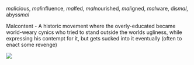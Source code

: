 *mal*icious, *mal*influence, *mal*fed, *mal*nourished, *mal*igned, *mal*ware, dis*mal*, abyss*mal*

Malcontent
    - A historic movement where the overly-educated became world-weary cynics who tried to stand outside the worlds ugliness, while expressing his contempt for it, but gets sucked into it eventually (often to enact some revenge)

<img src=.pix/news.avif>
